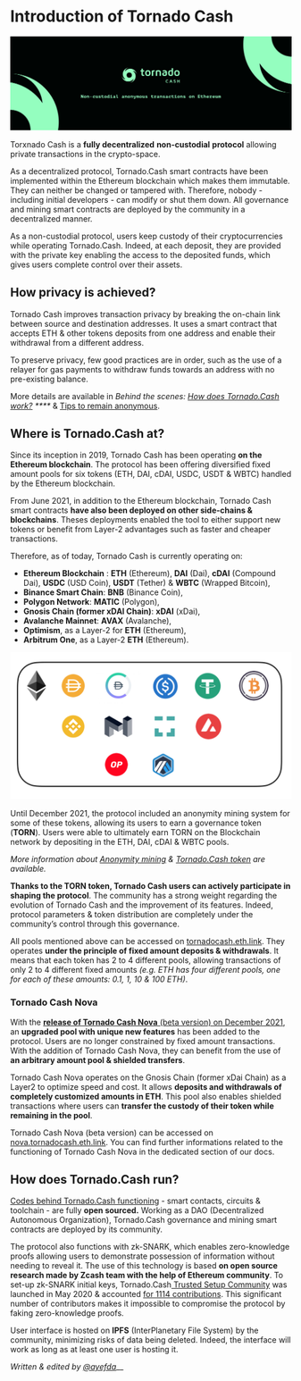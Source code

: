 # Introduction of Tornado Cash

![](.gitbook/assets/image.png)

Torxnado Cash is a **fully decentralized** **non-custodial** **protocol** allowing private transactions in the crypto-space.

As a decentralized protocol, Tornado.Cash smart contracts have been implemented within the Ethereum blockchain which makes them immutable. They can neither be changed or tampered with. Therefore, nobody - including initial developers - can modify or shut them down. All governance and mining smart contracts are deployed by the community in a decentralized manner.

As a non-custodial protocol, users keep custody of their cryptocurrencies while operating Tornado.Cash. Indeed, at each deposit, they are provided with the private key enabling the access to the deposited funds, which gives users complete control over their assets.

## How privacy is achieved?

Tornado Cash improves transaction privacy by breaking the on-chain link between source and destination addresses. It uses a smart contract that accepts ETH & other tokens deposits from one address and enable their withdrawal from a different address.

To preserve privacy, few good practices are in order, such as the use of a relayer for gas payments to withdraw funds towards an address with no pre-existing balance.

More details are available in _Behind the scenes:_ [_How does Tornado.Cash work?_](general/how-does-tornado.cash-work.md) _\*\*\*\*_ & [Tips to remain anonymous](general/tips-to-remain-anonymous.md).

## Where is Tornado.Cash at?

Since its inception in 2019, Tornado Cash has been operating **on the Ethereum blockchain**. The protocol has been offering diversified fixed amount pools for six tokens (ETH, DAI, cDAI, USDC, USDT & WBTC) handled by the Ethereum blockchain.

From June 2021, in addition to the Ethereum blockchain, Tornado Cash smart contracts **have also been deployed on other side-chains & blockchains**. Theses deployments enabled the tool to either support new tokens or benefit from Layer-2 advantages such as faster and cheaper transactions.

Therefore, as of today, Tornado Cash is currently operating on:

* **Ethereum Blockchain** : **ETH** (Ethereum), **DAI** (Dai), **cDAI** (Compound Dai), **USDC** (USD Coin), **USDT** (Tether) & **WBTC** (Wrapped Bitcoin),
* **Binance Smart Chain**: **BNB** (Binance Coin),
* **Polygon Network**: **MATIC** (Polygon),
* **Gnosis Chain (former xDAI Chain)**: **xDAI** (xDai),
* **Avalanche Mainnet**: **AVAX** (Avalanche),
* **Optimism**, as a Layer-2 for **ETH** (Ethereum),
* **Arbitrum One**, as a Layer-2 **ETH** (Ethereum).

![](.gitbook/assets/logos.png)

Until December 2021, the protocol included an anonymity mining system for some of these tokens, allowing its users to earn a governance token (**TORN**). Users were able to ultimately earn TORN on the Blockchain network by depositing in the ETH, DAI, cDAI & WBTC pools.

_More information about_ [_Anonymity mining_](tornado-cash-classic/anonymity-mining.md) _&_ [_Tornado.Cash token_](general/torn.md) _are available._

**Thanks to the TORN token, Tornado Cash users can actively participate in shaping the protocol**. The community has a strong weight regarding the evolution of Tornado Cash and the improvement of its features. Indeed, protocol parameters & token distribution are completely under the community’s control through this governance.

All pools mentioned above can be accessed on [tornadocash.eth.link](https://tornadocash.eth.link). They operates **under the principle of fixed amount deposits & withdrawals**. It means that each token has 2 to 4 different pools, allowing transactions of only 2 to 4 different fixed amounts _(e.g. ETH has four different pools, one for each of these amounts: 0.1, 1, 10 & 100 ETH)_.

### Tornado Cash Nova

With the [**release of Tornado Cash Nova** (beta version) on December 2021](https://tornado-cash.medium.com/tornado-cash-introduces-arbitrary-amounts-shielded-transfers-8df92d93c37c), an **upgraded pool with unique new features** has been added to the protocol. Users are no longer constrained by fixed amount transactions. With the addition of Tornado Cash Nova, they can benefit from the use of **an arbitrary amount pool & shielded transfers**.

Tornado Cash Nova operates on the Gnosis Chain (former xDai Chain) as a Layer2 to optimize speed and cost. It allows **deposits and withdrawals of completely customized amounts in ETH**. This pool also enables shielded transactions where users can **transfer the custody of their token while remaining in the pool**.

Tornado Cash Nova (beta version) can be accessed on [nova.tornadocash.eth.link](https://nova.tornadocash.eth.link). You can find further informations related to the functioning of Tornado Cash Nova in the dedicated section of our docs.

## How does Tornado.Cash run?

[Codes behind Tornado.Cash functioning](https://github.com/tornadocash) - smart contacts, circuits & toolchain - are fully **open sourced.** Working as a DAO (Decentralized Autonomous Organization), Tornado.Cash governance and mining smart contracts are deployed by its community.

The protocol also functions with zk-SNARK, which enables zero-knowledge proofs allowing users to demonstrate possession of information without needing to reveal it. The use of this technology is based **on open source research made by Zcash team with the help of Ethereum community**. To set-up zk-SNARK initial keys, Tornado.Cash[ Trusted Setup Community](https://tornado-cash.medium.com/tornado-cash-trusted-setup-ceremony-b846e1e00be1) was launched in May 2020 & accounted [for 1114 contributions](https://tornado-cash.medium.com/the-biggest-trusted-setup-ceremony-in-the-world-3c6ab9c8fffa). This significant number of contributors makes it impossible to compromise the protocol by faking zero-knowledge proofs.

User interface is hosted on **IPFS** (InterPlanetary File System) by the community, minimizing risks of data being deleted. Indeed, the interface will work as long as at least one user is hosting it.

_Written & edited by_ [_@ayefda_](https://torn.community/u/ayefda)\_\_
